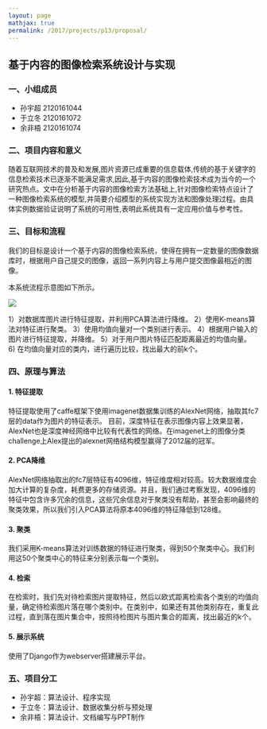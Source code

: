 ```yaml
---
layout: page
mathjax: true
permalink: /2017/projects/p13/proposal/
---
```


## 基于内容的图像检索系统设计与实现

### 一、小组成员

- 孙宇超 2120161044
- 于立冬 2120161072
- 余非梧 2120161074

### 二、项目内容和意义


随着互联网技术的普及和发展,图片资源已成重要的信息载体,传统的基于关键字的信息检索技术已逐渐不能满足需求,因此,基于内容的图像检索技术成为当今的一个研究热点。文中在分析基于内容的图像检索方法基础上,针对图像检索特点设计了一种图像检索系统的模型,并简要介绍模型的系统实现方法和图像处理过程。由具体实例数据验证说明了系统的可用性,表明此系统具有一定应用价值与参考性。

### 三、目标和流程

我们的目标是设计一个基于内容的图像检索系统，使得在拥有一定数量的图像数据库时，根据用户自己提交的图像，返回一系列内容上与用户提交图像最相近的图像。

本系统流程示意图如下所示。

![](https://github.com/pobingwanghai/DM-SearchForImages/blob/master/images.png)

1）对数据库图片进行特征提取，并利用PCA算法进行降维。
2）使用K-means算法对特征进行聚类。
3）使用均值向量对一个类别进行表示。
4）根据用户输入的图片进行特征提取，并降维。
5）对于用户图片特征匹配距离最近的均值向量。
6) 在均值向量对应的类内，进行遍历比较，找出最大的前k个。

### 四、原理与算法

#### 1. 特征提取

特征提取使用了caffe框架下使用imagenet数据集训练的AlexNet网络，抽取其fc7层的data作为图片的特征表示。
目前，深度特征在表示图像内容上效果显著，AlexNet也是深度神经网络中比较有代表性的网络。在imagenet上的图像分类challenge上Alex提出的alexnet网络结构模型赢得了2012届的冠军。

#### 2. PCA降维

AlexNet网络抽取出的fc7层特征有4096维，特征维度相对较高。较大数据维度会加大计算的复杂度，耗费更多的存储资源。并且，我们通过考察发现，4096维的特征中包含许多冗余的信息，这些冗余信息对于聚类没有帮助，甚至会影响最终的聚类效果，所以我们引入PCA算法将原本4096维的特征降低到128维。

#### 3. 聚类

我们采用K-means算法对训练数据的特征进行聚类，得到50个聚类中心。我们利用这50个聚类中心的特征来分别表示每一个类别。

#### 4. 检索

在检索时，我们先对待检索图片提取特征，然后以欧式距离检索各个类别的均值向量，确定待检索图片落在哪个类别中。在类别中，如果还有其他类别存在，重复此过程，直到落在图片集合中，按照待检图片与图片集合的距离，找出最近的k个。

#### 5. 展示系统

使用了Django作为webserver搭建展示平台。

### 五、项目分工

- 孙宇超：算法设计、程序实现
- 于立冬：算法设计、数据收集分析与预处理
- 余非梧：算法设计、文档编写与PPT制作

